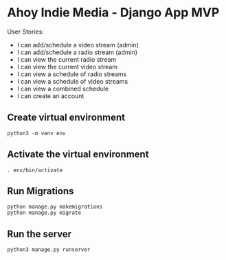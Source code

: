 # Ahoy Indie Media - Django App MVP

User Stories:

- I can add/schedule a video stream (admin)
- I can add/schedule a radio stream (admin)
- I can view the current radio stream
- I can view the current video stream
- I can view a schedule of radio streams
- I can view a schedule of video streams
- I can view a combined schedule
- I can create an account

## Create virtual environment

```
python3 -m venv env
```

## Activate the virtual environment

```
. env/bin/activate
```

## Run Migrations

```
python manage.py makemigrations
python manage.py migrate
```

## Run the server

```
python3 manage.py runserver
```
